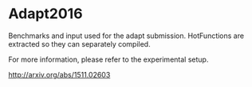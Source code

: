 # Adapt2016


Benchmarks and input used for the adapt submission.
HotFunctions are extracted so they can separately compiled.

For more information,  please refer to the experimental setup.

http://arxiv.org/abs/1511.02603
